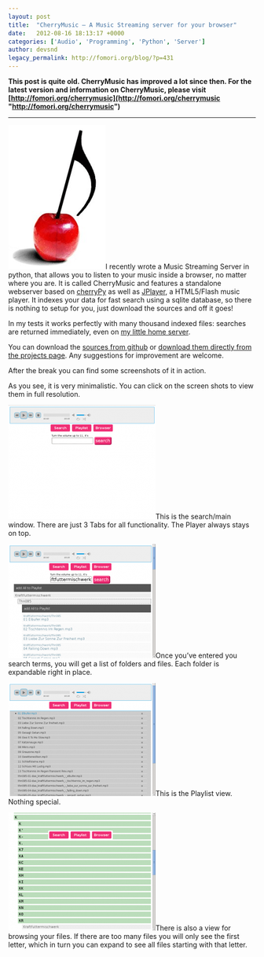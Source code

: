 ```yaml
---
layout: post
title:  "CherryMusic – A Music Streaming server for your browser"
date:   2012-08-16 18:13:17 +0000
categories: ['Audio', 'Programming', 'Python', 'Server']
author: devsnd
legacy_permalink: http://fomori.org/blog/?p=431
---
```



**This post is quite old. CherryMusic has improved a lot since then. For the latest version and information on CherryMusic, please visit [http://fomori.org/cherrymusic](http://fomori.org/cherrymusic "http://fomori.org/cherrymusic")**

---

[![](/assets/images/cherry_music_web_notext-e1345133282430.jpg "cherry_music_web_notext")](http://fomori.org/blog/wp-content/uploads/2012/08/cherry_music_web_notext.jpg)I recently wrote a Music Streaming Server in python, that allows you to listen to your music inside a browser, no matter where you are. It is called CherryMusic and features a standalone webserver based on [cherryPy](http://cherrypy.org) as well as [JPlayer](http://jplayer.org), a HTML5/Flash music player. It indexes your data for fast search using a sqlite database, so there is nothing to setup for you, just download the sources and off it goes!

In my tests it works perfectly with many thousand indexed files: searches are returned immediately, even on [my  little home server](http://fomori.org/blog/blog/2011/09/29/cheap-home-server-introducing-the-thin-server/ "Cheap Home Server: Introducing the Thin-Server").

You can download the [sources from github](http://github.com/devsnd/cherrymusic) or [download them directly from the projects page](http://fomori.org/cherrymusic/). Any suggestions for improvement are welcome.

After the break you can find some screenshots of it in action.

As you see, it is very minimalistic. You can click on the screen shots to view them in full resolution.

[![](/assets/images/time1345133898-300x232.png "time1345133898")](http://fomori.org/blog/wp-content/uploads/2012/08/time1345133898.png)This is the search/main window. There are just 3 Tabs for all functionality. The Player always stays on top.

[![](/assets/images/time1345133928-300x232.png "time1345133928")](http://fomori.org/blog/wp-content/uploads/2012/08/time1345133928.png)Once you’ve entered you search terms, you will get a list of folders and files. Each folder is expandable right in place.

[![](/assets/images/time1345133951-300x230.png "time1345133951")](http://fomori.org/blog/wp-content/uploads/2012/08/time1345133951.png)This is the Playlist view. Nothing special.

[![](/assets/images/time1345133998-300x240.png "time1345133998")](http://fomori.org/blog/wp-content/uploads/2012/08/time1345133998.png)There is also a view for browsing your files. If there are too many files you will only see the first letter, which in turn you can expand to see all files starting with that letter.

  

	